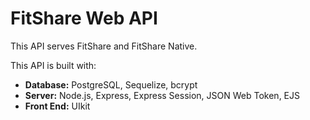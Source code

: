 # FitShare Web API


This API serves FitShare and FitShare Native.

This API is built with:

- **Database:** PostgreSQL, Sequelize, bcrypt
- **Server:** Node.js, Express, Express Session, JSON Web Token, EJS
- **Front End:** UIkit
